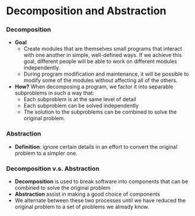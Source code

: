Decomposition and Abstraction
=============================

### Decomposition
- **Goal**
	- Create modules that are themselves small programs that interact with one another in simple, well-defined ways. If we achieve this goal, different people will be able to work on different modules independently. 
	- During program modification and maintenance, it will be possible to modify some of the modules without affecting all of the others.
- **How?** When decomposing a program, we factor it into separable subproblems in such a way that:
	- Each subproblem is at the same level of detail
	- Each subproblem can be solved independently
	- The solution to the subproblems can be combined to solve the original problem.
	
### Abstraction
- **Definition**: ignore certain details in an effort to convert the original problem to a simpler one.

### Decomposition v.s. Abstraction
- **Decomposition** is used to break software into components that can be combined to solve the original problem
- **Abstraction** assist in making a good choice of components
- We alternate between these two processes until we have reduced the original problem to a set of problems we already know.
